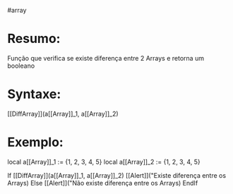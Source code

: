 #array 



# Resumo:
Função que verifica se existe diferença entre 2 Arrays e retorna um booleano


# Syntaxe:

[[DiffArray]](a[[Array]]\_1, a[[Array]]\_2)

# Exemplo:

local a[[Array]]\_1 := {1, 2, 3, 4, 5}
local a[[Array]]\_2 := {1, 2, 3, 4, 5}

If [[DiffArray]](a[[Array]]\_1, a[[Array]]\_2)
	[[Alert]]("Existe diferença entre os Arrays)
Else
	[[Alert]]("Não existe diferença entre os Arrays)
EndIf